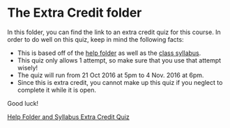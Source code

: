 # The Extra Credit folder

In this folder, you can find the link to an extra credit quiz for this course.  In order to do well on this quiz, keep in mind the following facts:
- This is based off of the [help folder](../help/Readme.md) as well as the [class syllabus](../orientation/syllabus.md).
- This quiz only allows 1 attempt, so make sure that you use that attempt wisely!
- The quiz will run from 21 Oct 2016 at 5pm to 4 Nov. 2016 at 6pm.
- Since this is extra credit, you cannot make up this quiz if you neglect to complete it while it is open.

Good luck!

[Help Folder and Syllabus Extra Credit Quiz](https://learn.illinois.edu/mod/quiz/view.php?id=1742661)
